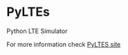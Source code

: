 # PyLTEs
Python LTE Simulator

For more information check [PyLTES site](http://iitis.github.io/PyLTEs/)
